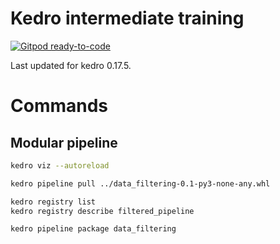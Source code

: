 # Kedro intermediate training

[![Gitpod ready-to-code](https://img.shields.io/badge/Gitpod-ready--to--code-blue?logo=gitpod)](https://gitpod.io/#https://github.com/AntonyMilneQB/kedro-intermediate-training)

Last updated for kedro 0.17.5.

# Commands

## Modular pipeline

```bash
kedro viz --autoreload

kedro pipeline pull ../data_filtering-0.1-py3-none-any.whl

kedro registry list
kedro registry describe filtered_pipeline

kedro pipeline package data_filtering
```

